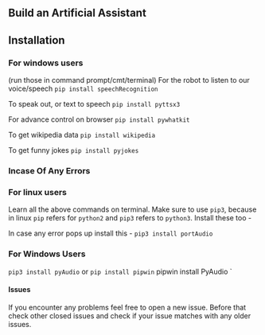 
## Build an Artificial Assistant

## Installation
### For windows users
(run those in command prompt/cmt/terminal)
For the robot to listen to our voice/speech
`pip install speechRecognition`

To speak out, or text to speech
`pip install pyttsx3`

For advance control on browser
`pip install pywhatkit`

To get wikipedia data
`pip install wikipedia`

To get funny jokes
`pip install pyjokes`

### Incase Of Any Errors

### For linux users
Learn all the above commands on terminal. Make sure to use `pip3`, because in linux `pip` refers for `python2` and `pip3` refers to `python3`.
Install these too - 


In case any error pops up install this -
`pip3 install portAudio`

### For Windows Users
`pip3 install pyAudio`
or 
`pip install pipwin`
pipwin install PyAudio `

#### Issues
If you encounter any problems feel free to open a new issue. Before that check other closed issues and check if your issue matches with any older issues.

